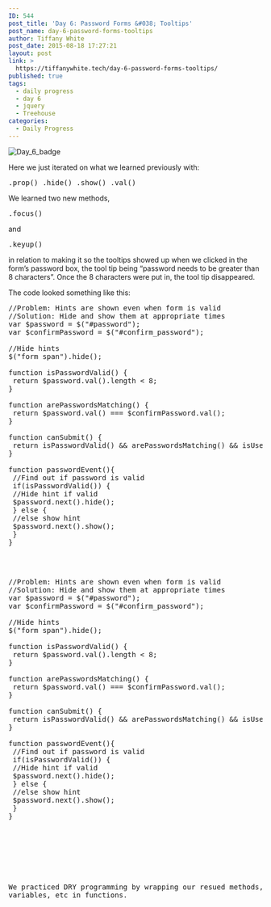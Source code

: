 ```yaml
---
ID: 544
post_title: 'Day 6: Password Forms &#038; Tooltips'
post_name: day-6-password-forms-tooltips
author: Tiffany White
post_date: 2015-08-18 17:27:21
layout: post
link: >
  https://tiffanywhite.tech/day-6-password-forms-tooltips/
published: true
tags:
  - daily progress
  - day 6
  - jquery
  - Treehouse
categories:
  - Daily Progress
---
```

<img class="aligncenter" src="http://helloburgh.me/wp-content/uploads/2015/08/wpid-Screenshot-2015-08-15.png" alt="Day_6_badge" />

Here we just iterated on what we learned previously with:

<pre class="lang:javascript decode:1 " >.prop() .hide() .show() .val()</pre>

We learned two new methods,

<pre class="lang:javascript decode:1 " >.focus()</pre>

and

<pre class="lang:javascript decode:1 " >.keyup()</pre>

in relation to making it so the tooltips showed up when we clicked in the form’s password box, the tool tip being “password needs to be greater than 8 characters”. Once the 8 characters were put in, the tool tip disappeared.

The code looked something like this:



<pre class="lang:javascript decode:1 " >//Problem: Hints are shown even when form is valid
//Solution: Hide and show them at appropriate times
var $password = $(&quot;#password&quot;);
var $confirmPassword = $(&quot;#confirm_password&quot;);

//Hide hints
$(&quot;form span&quot;).hide();

function isPasswordValid() {
 return $password.val().length &lt; 8;
}

function arePasswordsMatching() {
 return $password.val() === $confirmPassword.val();
}

function canSubmit() {
 return isPasswordValid() &amp;&amp; arePasswordsMatching() &amp;&amp; isUsernamePresent();
}

function passwordEvent(){
 //Find out if password is valid
 if(isPasswordValid()) {
 //Hide hint if valid
 $password.next().hide();
 } else {
 //else show hint
 $password.next().show();
 }
}



<pre class="lang:javascript decode:1 " >//Problem: Hints are shown even when form is valid
//Solution: Hide and show them at appropriate times
var $password = $(&quot;#password&quot;);
var $confirmPassword = $(&quot;#confirm_password&quot;);

//Hide hints
$(&quot;form span&quot;).hide();

function isPasswordValid() {
 return $password.val().length &lt; 8;
}

function arePasswordsMatching() {
 return $password.val() === $confirmPassword.val();
}

function canSubmit() {
 return isPasswordValid() &amp;&amp; arePasswordsMatching() &amp;&amp; isUsernamePresent();
}

function passwordEvent(){
 //Find out if password is valid
 if(isPasswordValid()) {
 //Hide hint if valid
 $password.next().hide();
 } else {
 //else show hint
 $password.next().show();
 }
}




</pre>

We practiced DRY programming by wrapping our resued methods, variables, etc in functions.